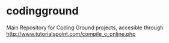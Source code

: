 # codingground
Main Repository for Coding Ground projects, accesible through http://www.tutorialspoint.com/compile_c_online.php
